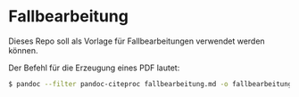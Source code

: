 # Fallbearbeitung

Dieses Repo soll als Vorlage für Fallbearbeitungen verwendet werden
können.

Der Befehl für die Erzeugung eines PDF lautet:

```bash
$ pandoc --filter pandoc-citeproc fallbearbeitung.md -o fallbearbeitung.pdf
```


